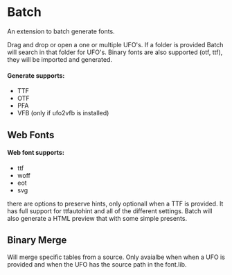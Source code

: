 # Batch

An extension to batch generate fonts.

Drag and drop or open a one or multiple UFO's. If a folder is provided Batch will search in that folder for UFO's. 
Binary fonts are also supported (otf, ttf), they will be imported and generated.


#### Generate supports:
	
* TTF 
* OTF
* PFA
* VFB (only if ufo2vfb is installed)

## Web Fonts

#### Web font supports:

* ttf
* woff
* eot
* svg

there are options to preserve hints, only optionall when a TTF is provided. It has full support for ttfautohint and all of the different settings.  Batch will also generate a HTML preview that with some simple presents.

## Binary Merge 

Will merge specific tables from a source. Only avaialbe when when a UFO is provided and when the UFO has the source path in the font.lib.

